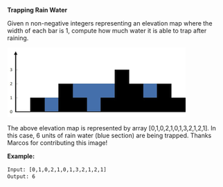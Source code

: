 **Trapping Rain Water**

Given n non-negative integers representing an elevation map where the width of each bar is 1, compute how much water it is able to trap after raining.

![_](./assets/rainwatertrap.png)
<p>The above elevation map is represented by array [0,1,0,2,1,0,1,3,2,1,2,1]. In this case, 6 units of rain water (blue section) are being trapped. Thanks Marcos for contributing this image!</p>

**Example:**
```angular2
Input: [0,1,0,2,1,0,1,3,2,1,2,1]
Output: 6
```
